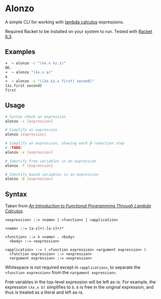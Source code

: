 Alonzo
======

A simple CLI for working with [lambda calculus][1] expressions.

Required Racket to be installed on your system to run. Tested with [Racket 6.3][3].

## Examples

```bash
➜  ~ alonzo -c "(λx.x λz.z)"
OK.
➜  ~ alonzo "(λx.x a)"
a
➜  ~ alonzo -v "((λx.λz.x first) second)"
(λz.first second)
first
```

## Usage

```bash
# Syntax check an expression
alonzo -c [expression]

# Simplify an expression
alonzo [expression]

# Simplify an expression, showing each β-reduction step
# (TODO)
alonzo -v [expression]

# Identify free variables in an expression
alonzo -f [expression]

# Identify bound variables in an expression
alonzo -b [expression]
```

## Syntax

Taken from [_An Introduction to Functional Programming Through Lambda Calculus_][2].

```
<expression> ::= <name> | <function> | <application>

<name> ::= [a-z]+(-[a-z]+)*

<function> ::= λ <name> . <body>
  <body> ::= <expression>

<application> ::= ( <function expression> <argument expression> )
  <function expression> ::= <expression>
  <argument expression> ::= <expression>
```

Whitespace is not required except in `<application>`, to separate the `<function expression>` from the `<argument expression>`.

Free variables in the top-level expression will be left as-is. For example, the expression `(λx.x b)` simplifies to `b`. `b` is free in the original expression, and thus is treated as a literal and left as-is.

[1]: https://en.wikipedia.org/wiki/Lambda_calculus
[2]: http://www.amazon.com/Introduction-Functional-Programming-Calculus-Mathematics/dp/0486478831
[3]: https://download.racket-lang.org/racket-v6.3.html
